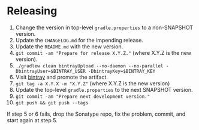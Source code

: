 # Releasing

1. Change the version in top-level `gradle.properties` to a non-SNAPSHOT version.
2. Update the `CHANGELOG.md` for the impending release.
3. Update the `README.md` with the new version.
4. `git commit -am "Prepare for release X.Y.Z."` (where X.Y.Z is the new version).
5. `./gradlew clean bintrayUpload --no-daemon --no-parallel -DbintrayUser=$BINTRAY_USER -DbintrayKey=$BINTRAY_KEY`
6. Visit [bintray](https://bintray.com/) and promote the artifact.
7. `git tag -a X.Y.X -m "X.Y.Z"` (where X.Y.Z is the new version)
8. Update the top-level `gradle.properties` to the next SNAPSHOT version.
9. `git commit -am "Prepare next development version."`
10. `git push && git push --tags`

If step 5 or 6 fails, drop the Sonatype repo, fix the problem, commit, and start again at step 5.
